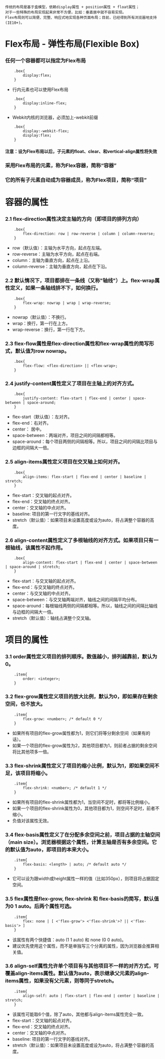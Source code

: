 ```
传统的布局是基于盒模型，依赖display属性 + position属性 + float属性；
对于一些特殊的布局实现起来非常不方便，比如：垂直居中就不容易实现。
Flex布局则可以简便、完整、响应式地实现各种页面布局；目前，已经得到所有浏览器地支持(IE10+)。
```
# Flex布局 - 弹性布局(Flexible Box)
### 任何一个容器都可以指定为Flex布局
```
    .box{
        display:flex;
    }
```
+ 行内元素也可以使用Flex布局
```
    .box{
        display:inline-flex;
    }
```
+ Webkit内核的浏览器，必须加上-webkit前缀
```
    .box{
        display:-webkit-flex;
        display:flex;
    }
```
#### 注意：设为Flex布局以后，子元素的float、clear、和vertical-align属性将失效
### 采用Flex布局的元素，称为Flex容器，简称“容器”
### 它的所有子元素自动成为容器成员，称为Flex项目，简称“项目”
# 容器的属性
### 2.1 flex-direction属性决定主轴的方向（即项目的排列方向）
```
    .box{
        flex-direction: row | row-reverse | column | column-reverse;
    }
```
+ row（默认值）：主轴为水平方向，起点在左端。
+ row-reverse：主轴为水平方向，起点在右端。
+ column：主轴为垂直方向，起点在上沿。
+ column-reverse：主轴为垂直方向，起点在下沿。
### 2.2 默认情况下，项目都排在一条线（又称"轴线"）上。flex-wrap属性定义，如果一条轴线排不下，如何换行。
```
    .box{
        flex-wrap: nowrap | wrap | wrap-reverse;
    }
```
+ nowrap（默认值）：不换行。
+ wrap：换行，第一行在上方。
+ wrap-reverse：换行，第一行在下方。
### 2.3 flex-flow属性是flex-direction属性和flex-wrap属性的简写形式，默认值为row nowrap。
```
    .box{
        flex-flow: <flex-direction> || <flex-wrap>;
    }
```
### 2.4 justify-content属性定义了项目在主轴上的对齐方式。
```
    .box{
        justify-content: flex-start | flex-end | center | space-between | space-around;
    }
```
+ flex-start（默认值）：左对齐。
+ flex-end：右对齐。
+ center： 居中。
+ space-between：两端对齐，项目之间的间隔都相等。
+ space-around：每个项目两侧的间隔相等。所以，项目之间的间隔比项目与边框的间隔大一倍。
### 2.5 align-items属性定义项目在交叉轴上如何对齐。
```
    .box{
        align-items: flex-start | flex-end | center | baseline | stretch;
    }
```
+ flex-start：交叉轴的起点对齐。
+ flex-end：交叉轴的终点对齐。
+ center：交叉轴的中点对齐。
+ baseline: 项目的第一行文字的基线对齐。
+ stretch（默认值）：如果项目未设置高度或设为auto，将占满整个容器的高度。
### 2.6 align-content属性定义了多根轴线的对齐方式。如果项目只有一根轴线，该属性不起作用。
```
    .box{
        align-content: flex-start | flex-end | center | space-between | space-around | stretch;
    }
```
+ flex-start：与交叉轴的起点对齐。
+ flex-end：与交叉轴的终点对齐。
+ center：与交叉轴的中点对齐。
+ space-between：与交叉轴两端对齐，轴线之间的间隔平均分布。
+ space-around：每根轴线两侧的间隔都相等。所以，轴线之间的间隔比轴线与边框的间隔大一倍。
+ stretch（默认值）：轴线占满整个交叉轴。
# 项目的属性
### 3.1 order属性定义项目的排列顺序。数值越小，排列越靠前，默认为0。
```
    .item{
        order: <integer>;
    }
```
### 3.2 flex-grow属性定义项目的放大比例，默认为0，即如果存在剩余空间，也不放大。
```
    .item{
        flex-grow: <number>; /* default 0 */
    }
```
+ 如果所有项目的flex-grow属性都为1，则它们将等分剩余空间（如果有的话）。
+ 如果一个项目的flex-grow属性为2，其他项目都为1，则前者占据的剩余空间将比其他项多一倍。
### 3.3 flex-shrink属性定义了项目的缩小比例，默认为1，即如果空间不足，该项目将缩小。
```
    .item{
        flex-shrink: <number>; /* default 1 */
    }
```
+ 如果所有项目的flex-shrink属性都为1，当空间不足时，都将等比例缩小。
+ 如果一个项目的flex-shrink属性为0，其他项目都为1，则空间不足时，前者不缩小。
+ 负值对该属性无效。
### 3.4 flex-basis属性定义了在分配多余空间之前，项目占据的主轴空间（main size）。浏览器根据这个属性，计算主轴是否有多余空间。它的默认值为auto，即项目的本来大小。
```
    .item{
        flex-basis: <length> | auto; /* default auto */
    }
```
+ 它可以设为跟width或height属性一样的值（比如350px），则项目将占据固定空间。
### 3.5 flex属性是flex-grow, flex-shrink 和 flex-basis的简写，默认值为0 1 auto。后两个属性可选。
```
    .item{
        flex: none | [ <'flex-grow'> <'flex-shrink'>? || <'flex-basis'> ]
    }
```
+ 该属性有两个快捷值：auto (1 1 auto) 和 none (0 0 auto)。
+ 建议优先使用这个属性，而不是单独写三个分离的属性，因为浏览器会推算相关值。
### 3.6 align-self属性允许单个项目有与其他项目不一样的对齐方式，可覆盖align-items属性。默认值为auto，表示继承父元素的align-items属性，如果没有父元素，则等同于stretch。
```
    .item{
        align-self: auto | flex-start | flex-end | center | baseline | stretch;
    }
```
+ 该属性可能取6个值，除了auto，其他都与align-items属性完全一致。
+ flex-start：交叉轴的起点对齐。
+ flex-end：交叉轴的终点对齐。
+ center：交叉轴的中点对齐。
+ baseline: 项目的第一行文字的基线对齐。
+ stretch（默认值）：如果项目未设置高度或设为auto，将占满整个容器的高度。